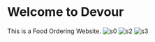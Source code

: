 # Welcome to Devour
This is a Food Ordering Website.
![s0](https://github.com/PariBainsla/Food-Ordering-Website/assets/153187084/27fbed50-3be4-4133-b2fa-3d9bb8fd92e0)
![s2](https://github.com/PariBainsla/Food-Ordering-Website/assets/153187084/48474462-1e46-41bf-96e9-3ea58fdf8f42)
![s3](https://github.com/PariBainsla/Food-Ordering-Website/assets/153187084/0d976d30-fafa-43f0-9f0c-080b8768bcd6)

